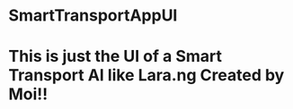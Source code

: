 # SmartTransportAppUI
<h1>This is just the UI of a Smart Transport AI like Lara.ng Created by Moi!!</h1.
Click here to go to the <b><a href="https://hacktivist123.github.io/SmartTransportUI"App</b>
